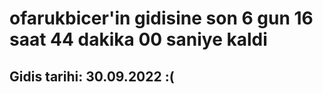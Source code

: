 # ofarukbicer'in gidisine son 6 gun 16 saat 44 dakika 00 saniye kaldi

## Gidis tarihi: 30.09.2022 :(